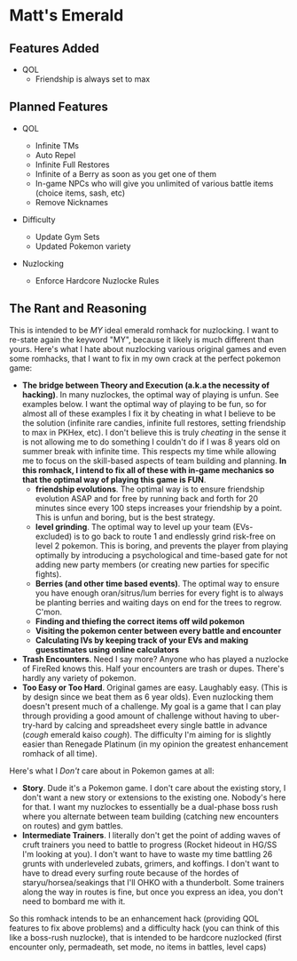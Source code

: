 # Matt's Emerald

## Features Added

- QOL
  - Friendship is always set to max

## Planned Features

- QOL

  - Infinite TMs
  - Auto Repel
  - Infinite Full Restores
  - Infinite of a Berry as soon as you get one of them
  - In-game NPCs who will give you unlimited of various battle items (choice items, sash, etc)
  - Remove Nicknames

- Difficulty

  - Update Gym Sets
  - Updated Pokemon variety

- Nuzlocking
  - Enforce Hardcore Nuzlocke Rules

## The Rant and Reasoning

This is intended to be _MY_ ideal emerald romhack for nuzlocking. I want to re-state again the keyword "MY", because it likely is much different than yours. Here's what I hate about nuzlocking various original games and even some romhacks, that I want to fix in my own crack at the perfect pokemon game:

- **The bridge between Theory and Execution (a.k.a the necessity of hacking)**. In many nuzlockes, the optimal way of playing is unfun. See examples below. I want the optimal way of playing to be fun, so for almost all of these examples I fix it by cheating in what I believe to be the solution (infinite rare candies, infinite full restores, setting friendship to max in PKHex, etc). I don't believe this is truly _cheating_ in the sense it is not allowing me to do something I couldn't do if I was 8 years old on summer break with infinite time. This respects my time while allowing me to focus on the skill-based aspects of team building and planning. **In this romhack, I intend to fix all of these with in-game mechanics so that the optimal way of playing this game is FUN**.
  - **friendship evolutions**. The optimal way is to ensure friendship evolution ASAP and for free by running back and forth for 20 minutes since every 100 steps increases your friendship by a point. This is unfun and boring, but is the best strategy.
  - **level grinding**. The optimal way to level up your team (EVs-excluded) is to go back to route 1 and endlessly grind risk-free on level 2 pokemon. This is boring, and prevents the player from playing optimally by introducing a psychological and time-based gate for not adding new party members (or creating new parties for specific fights).
  - **Berries (and other time based events)**. The optimal way to ensure you have enough oran/sitrus/lum berries for every fight is to always be planting berries and waiting days on end for the trees to regrow. C'mon.
  - **Finding and thiefing the correct items off wild pokemon**
  - **Visiting the pokemon center between every battle and encounter**
  - **Calculating IVs by keeping track of your EVs and making guesstimates using online calculators**
- **Trash Encounters**. Need I say more? Anyone who has played a nuzlocke of FireRed knows this. Half your encounters are trash or dupes. There's hardly any variety of pokemon.
- **Too Easy or Too Hard**. Original games are easy. Laughably easy. (This is by design since we beat them as 6 year olds). Even nuzlocking them doesn't present much of a challenge. My goal is a game that I can play through providing a good amount of challenge without having to uber-try-hard by calcing and spreadsheet every single battle in advance (_cough_ emerald kaiso _cough_). The difficulty I'm aiming for is slightly easier than Renegade Platinum (in my opinion the greatest enhancement romhack of all time).

Here's what I _Don't_ care about in Pokemon games at all:

- **Story**. Dude it's a Pokemon game. I don't care about the existing story, I don't want a new story or extensions to the existing one. Nobody's here for that. I want my nuzlockes to essentially be a dual-phase boss rush where you alternate between team building (catching new encounters on routes) and gym battles.
- **Intermediate Trainers**. I literally don't get the point of adding waves of cruft trainers you need to battle to progress (Rocket hideout in HG/SS I'm looking at you). I don't want to have to waste my time battling 26 grunts with underleveled zubats, grimers, and koffings. I don't want to have to dread every surfing route because of the hordes of staryu/horsea/seakings that I'll OHKO with a thunderbolt. Some trainers along the way in routes is fine, but once you express an idea, you don't need to bombard me with it.

So this romhack intends to be an enhancement hack (providing QOL features to fix above problems) and a difficulty hack (you can think of this like a boss-rush nuzlocke), that is intended to be hardcore nuzlocked (first encounter only, permadeath, set mode, no items in battles, level caps)
